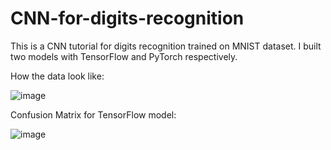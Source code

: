 # CNN-for-digits-recognition
This is a CNN tutorial for digits recognition trained on MNIST dataset. I built two models with TensorFlow and PyTorch respectively.

How the data look like:

![image](https://github.com/hanfei1986/CNN-for-digits-recognition/assets/59255164/0dcf41a3-0aab-4e53-af34-22b544dbc45a)

Confusion Matrix for TensorFlow model:

![image](https://github.com/hanfei1986/CNN-for-digits-recognition/assets/59255164/24a269eb-b022-40f0-9aec-e6ba0e9823a2)



